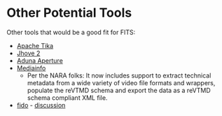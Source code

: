 # Other Potential Tools #

Other tools that would be a good fit for FITS:
  * [Apache Tika](http://lucene.apache.org/tika)
  * [Jhove 2](http://confluence.ucop.edu/display/JHOVE2Info/Home)
  * [Aduna Aperture](http://www.aduna-software.com/technologies/aperture/overview.view)
  * [Mediainfo](http://mediainfo.sourceforge.net)
    * Per the NARA folks: It now includes support to extract technical metadata from a wide variety of video file formats and wrappers, populate the reVTMD schema and export the data as a reVTMD schema compliant XML file.
  * [fido](https://github.com/openplanets/fido) - [discussion](http://www.openplanetsfoundation.org/node/563)